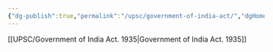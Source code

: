 ```yaml
---
{"dg-publish":true,"permalink":"/upsc/government-of-india-act/","dgHomeLink":true,"dgPassFrontmatter":false}
---
```


[[UPSC/Government of India Act. 1935|Government of India Act. 1935]]